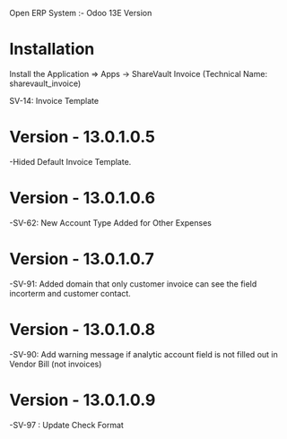 Open ERP System :- Odoo 13E Version 

Installation 
============
Install the Application => Apps -> ShareVault Invoice (Technical Name: sharevault_invoice)

SV-14: Invoice Template
    

Version - 13.0.1.0.5
=======================
-Hided Default Invoice Template.

Version - 13.0.1.0.6
=======================
-SV-62: New Account Type Added for Other Expenses

Version - 13.0.1.0.7
=======================
-SV-91: Added domain that only customer invoice can see the field incorterm and customer contact.

Version - 13.0.1.0.8
=======================
-SV-90: Add warning message if analytic account field is not filled out in Vendor Bill (not invoices)

Version - 13.0.1.0.9
=======================
-SV-97 : Update Check Format